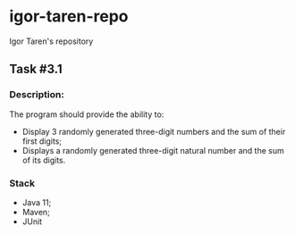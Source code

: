 # igor-taren-repo
Igor Taren's repository
## Task #3.1
### Description:

The program should provide the ability to:

- Display 3 randomly generated three-digit numbers and the sum of their first digits;
- Displays a randomly generated three-digit natural number and the sum of its digits.

### Stack

- Java 11;
- Maven;
- JUnit
